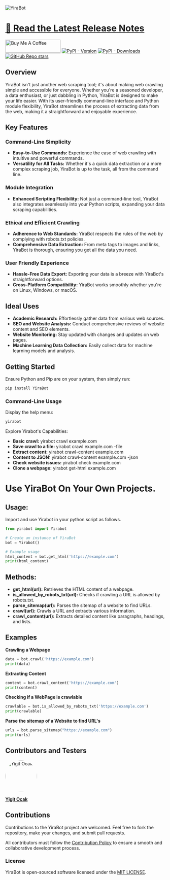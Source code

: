 
![YiraBot ](https://github.com/OwenOrcan/YiraBot-Crawler/assets/144565916/54cfd22f-9bc8-4505-b3fe-ad6dd0de83d4)

# [📰 Read the Latest Release Notes](https://github.com/OwenOrcan/YiraBot-Crawler/releases)


<a href="https://www.buymeacoffee.com/owenorcan" target="_blank"><img src="https://www.buymeacoffee.com/assets/img/custom_images/orange_img.png" alt="Buy Me A Coffee" style="height: 41px !important;width: 174px !important;box-shadow: 0px 3px 2px 0px rgba(190, 190, 190, 0.5) !important;-webkit-box-shadow: 0px 3px 2px 0px rgba(190, 190, 190, 0.5) !important;" ></a>
[![PyPI - Version](https://img.shields.io/pypi/v/YiraBot?style=for-the-badge&logo=PyPI)](https://pypi.org/project/YiraBot/)
[![PyPI - Downloads](https://img.shields.io/pypi/dm/YiraBot?style=for-the-badge)](https://pypistats.org/packages/yirabot)
[![GitHub Repo stars](https://img.shields.io/github/stars/OwenOrcan/YiraBot-Crawler?style=for-the-badge&logo=github&color=pink)](https://github.com/OwenOrcan/YiraBot-Crawler/stargazers)


## Overview
YiraBot isn't just another web scraping tool; it's about making web crawling simple and accessible for everyone. Whether you're a seasoned developer, a data enthusiast, or just dabbling in Python, YiraBot is designed to make your life easier. With its user-friendly command-line interface and Python module flexibility, YiraBot streamlines the process of extracting data from the web, making it a straightforward and enjoyable experience.

## Key Features

### Command-Line Simplicity
- **Easy-to-Use Commands:** Experience the ease of web crawling with intuitive and powerful commands.
- **Versatility for All Tasks:** Whether it's a quick data extraction or a more complex scraping job, YiraBot is up to the task, all from the command line.
### Module Integration
- **Enhanced Scripting Flexibility:** Not just a command-line tool, YiraBot also integrates seamlessly into your Python scripts, expanding your data scraping capabilities.
### Ethical and Efficient Crawling
- **Adherence to Web Standards:** YiraBot respects the rules of the web by complying with robots.txt policies.
- **Comprehensive Data Extraction:** From meta tags to images and links, YiraBot is thorough, ensuring you get all the data you need.
### User Friendly Experience
- **Hassle-Free Data Export:** Exporting your data is a breeze with YiraBot's straightforward options.
- **Cross-Platform Compatibility:** YiraBot works smoothly whether you're on Linux, Windows, or macOS.



## Ideal Uses
- **Academic Research:** Effortlessly gather data from various web sources.
- **SEO and Website Analysis:** Conduct comprehensive reviews of website content and SEO elements.
- **Website Monitoring:** Stay updated with changes and updates on web pages.
- **Machine Learning Data Collection:** Easily collect data for machine learning models and analysis.

## Getting Started

Ensure Python and Pip are on your system, then simply run:
```bash
pip install YiraBot
```
### Command-Line Usage
Display the help menu:
```bash
yirabot
```
Explore Yirabot's Capabilities:

- **Basic crawl:** yirabot crawl example.com
- **Save crawl to a file:** yirabot crawl example.com -file
- **Extract content:** yirabot crawl-content example.com
- **Content to JSON:** yirabot crawl-content example.com -json
- **Check website issues:** yirabot check example.com
- **Clone a webpage:** yirabot get-html example.com
# Use YiraBot On Your Own Projects.

## Usage:
Import and use Yirabot in your python script as follows.
```python
from yirabot import Yirabot

# Create an instance of YiraBot
bot = Yirabot()

# Example usage
html_content = bot.get_html('https://example.com')
print(html_content)
```
## Methods:
- **get_html(url):** Retrieves the HTML content of a webpage.
- **is_allowed_by_robots_txt(url):** Checks if crawling a URL is allowed by robots.txt.
- **parse_sitemap(url):** Parses the sitemap of a website to find URLs.
- **crawl(url):** Crawls a URL and extracts various information.
- **crawl_content(url):** Extracts detailed content like paragraphs, headings, and lists.
## Examples
**Crawling a Webpage**
```python
data = bot.crawl('https://example.com')
print(data)
```
**Extracting Content**
```python
content = bot.crawl_content('https://example.com')
print(content)
```
**Checking if a WebPage is crawlable**
```python
crawlable = bot.is_allowed_by_robots_txt('https://example.com')
print(crawlable)
```
**Parse the sitemap of a Website to find URL's**
```python
urls = bot.parse_sitemap("https://example.com")
print(urls)
```
## Contributors and Testers

<img src="https://avatars.githubusercontent.com/u/133255559?v=4" alt="Yigit Ocak" style="border-radius: 50%;" width="100" height="100"/>

**[Yigit Ocak](https://github.com/YigitOcak)**



## Contributions

Contributions to the YiraBot project are welcomed. Feel free to fork the repository, make your changes, and submit pull requests.

All contributors must follow the [Contribution Policy](https://github.com/OwenOrcan/YiraBot-Crawler/blob/master/CONTRIBUTING.md) to ensure a smooth and collaborative development process.

### License
YiraBot is open-sourced software licensed under the [MIT LICENSE](https://github.com/OwenOrcan/YiraBot-Crawler?tab=MIT-1-ov-file).
